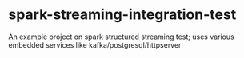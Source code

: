 # spark-streaming-integration-test
An example project on spark structured streaming test; uses various embedded services like kafka/postgresql/httpserver
